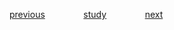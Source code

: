 
<a href="https://github.com/raphaelkaique1/study/blob/main/7-desenvolvimento_iot/7.1-desenvolvimento_para_iot_internet_of_things/comunicacao_com_dispositivos_iot.md">previous</a>⠀⠀⠀⠀⠀⠀<a href="https://github.com/raphaelkaique1/study#desenvolvimento_para_iot_internet_of_things">study</a>⠀⠀⠀⠀⠀⠀<a href="https://github.com/raphaelkaique1/study/blob/main/7-desenvolvimento_iot/7.1-desenvolvimento_para_iot_internet_of_things/desenvolvimento_de_aplicacoes_para_iot.md">next</a>